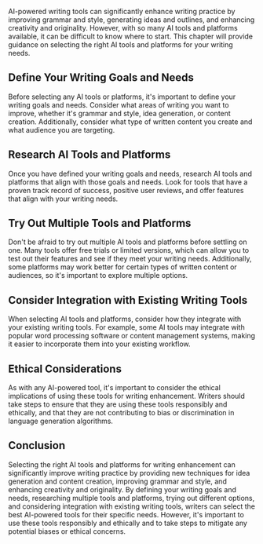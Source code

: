 
AI-powered writing tools can significantly enhance writing practice by improving grammar and style, generating ideas and outlines, and enhancing creativity and originality. However, with so many AI tools and platforms available, it can be difficult to know where to start. This chapter will provide guidance on selecting the right AI tools and platforms for your writing needs.

Define Your Writing Goals and Needs
-----------------------------------

Before selecting any AI tools or platforms, it's important to define your writing goals and needs. Consider what areas of writing you want to improve, whether it's grammar and style, idea generation, or content creation. Additionally, consider what type of written content you create and what audience you are targeting.

Research AI Tools and Platforms
-------------------------------

Once you have defined your writing goals and needs, research AI tools and platforms that align with those goals and needs. Look for tools that have a proven track record of success, positive user reviews, and offer features that align with your writing needs.

Try Out Multiple Tools and Platforms
------------------------------------

Don't be afraid to try out multiple AI tools and platforms before settling on one. Many tools offer free trials or limited versions, which can allow you to test out their features and see if they meet your writing needs. Additionally, some platforms may work better for certain types of written content or audiences, so it's important to explore multiple options.

Consider Integration with Existing Writing Tools
------------------------------------------------

When selecting AI tools and platforms, consider how they integrate with your existing writing tools. For example, some AI tools may integrate with popular word processing software or content management systems, making it easier to incorporate them into your existing workflow.

Ethical Considerations
----------------------

As with any AI-powered tool, it's important to consider the ethical implications of using these tools for writing enhancement. Writers should take steps to ensure that they are using these tools responsibly and ethically, and that they are not contributing to bias or discrimination in language generation algorithms.

Conclusion
----------

Selecting the right AI tools and platforms for writing enhancement can significantly improve writing practice by providing new techniques for idea generation and content creation, improving grammar and style, and enhancing creativity and originality. By defining your writing goals and needs, researching multiple tools and platforms, trying out different options, and considering integration with existing writing tools, writers can select the best AI-powered tools for their specific needs. However, it's important to use these tools responsibly and ethically and to take steps to mitigate any potential biases or ethical concerns.
